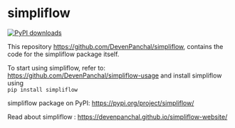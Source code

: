 # simpliflow

[![PyPI downloads](https://img.shields.io/pypi/dm/your-package-name.svg)](https://pypi.org/project/simpliflow/)

This repository https://github.com/DevenPanchal/simpliflow, contains the code for the simpliflow package itself.

To start using simpliflow, refer to: https://github.com/DevenPanchal/simpliflow-usage and install simpliflow using  
```pip install simpliflow``` 

simpliflow package on PyPI: https://pypi.org/project/simpliflow/ 

Read about simpliflow : https://devenpanchal.github.io/simpliflow-website/
